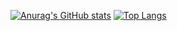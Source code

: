 [![Anurag's GitHub stats](https://github-readme-stats.vercel.app/api?username=tukjiu&theme=transparent&show_icons=true&line_height=1)](https://github.com/anuraghazra/github-readme-stats)
[![Top Langs](https://github-readme-stats.vercel.app/api/top-langs/?username=tukjiu&layout=compact&theme=transparent)](https://github.com/anuraghazra/github-readme-stats)
